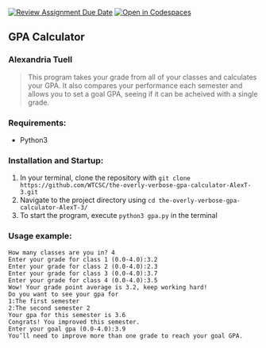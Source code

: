 [![Review Assignment Due Date](https://classroom.github.com/assets/deadline-readme-button-22041afd0340ce965d47ae6ef1cefeee28c7c493a6346c4f15d667ab976d596c.svg)](https://classroom.github.com/a/38izMa6v)
[![Open in Codespaces](https://classroom.github.com/assets/launch-codespace-2972f46106e565e64193e422d61a12cf1da4916b45550586e14ef0a7c637dd04.svg)](https://classroom.github.com/open-in-codespaces?assignment_repo_id=21071503)
## GPA Calculator
### Alexandria Tuell
> This program takes your grade from all of your classes and calculates your GPA. It also compares your performance each semester and allows you to set a goal GPA, seeing if it can be acheived with a single grade.

### Requirements:
* Python3
### Installation and Startup:
1. In your terminal, clone the repository with `git clone https://github.com/WTCSC/the-overly-verbose-gpa-calculator-AlexT-3.git`
2. Navigate to the project directory using `cd the-overly-verbose-gpa-calculator-AlexT-3/`
3. To start the program, execute `python3 gpa.py` in the terminal

### Usage example:
```
How many classes are you in? 4
Enter your grade for class 1 (0.0-4.0):3.2
Enter your grade for class 2 (0.0-4.0):2.3
Enter your grade for class 3 (0.0-4.0):3.7
Enter your grade for class 4 (0.0-4.0):3.5
Wow! Your grade point average is 3.2, keep working hard!
Do you want to see your gpa for
1:The first semester
2:The second semester 2
Your gpa for this semester is 3.6
Congrats! You improved this semester.
Enter your goal gpa (0.0-4.0):3.9
You’ll need to improve more than one grade to reach your goal GPA.
